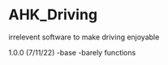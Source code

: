 # AHK_Driving
irrelevent software to make driving enjoyable


1.0.0 (7/11/22)
-base
-barely functions

